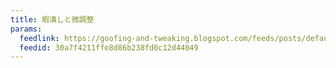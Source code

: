 ```yaml
---
title: 暇潰しと微調整
params:
  feedlink: https://goofing-and-tweaking.blogspot.com/feeds/posts/default
  feedid: 30a7f4211ffe8d86b238fd0c12d44049
---
```


